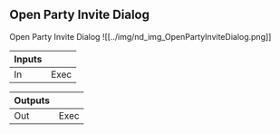## Open Party Invite Dialog
Open Party Invite Dialog
![[../img/nd_img_OpenPartyInviteDialog.png]]

|Inputs||
|--|--|
| In | Exec |

|Outputs||
|--|--|
| Out | Exec |
